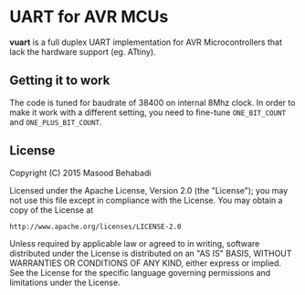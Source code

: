 UART for AVR MCUs
=================

**vuart** is a full duplex UART implementation for AVR Microcontrollers that 
lack the hardware support (eg. ATtiny).

## Getting it to work

The code is tuned for baudrate of 38400 on internal 8Mhz clock. In order
to make it work with a different setting, you need to fine-tune
`ONE_BIT_COUNT` and `ONE_PLUS_BIT_COUNT`.

## License

Copyright (C) 2015 Masood Behabadi

Licensed under the Apache License, Version 2.0 (the "License");
you may not use this file except in compliance with the License.
You may obtain a copy of the License at

    http://www.apache.org/licenses/LICENSE-2.0

Unless required by applicable law or agreed to in writing, software
distributed under the License is distributed on an "AS IS" BASIS,
WITHOUT WARRANTIES OR CONDITIONS OF ANY KIND, either express or
implied.
See the License for the specific language governing permissions and
limitations under the License.
